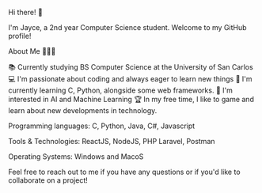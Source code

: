 Hi there! 👋

I'm Jayce, a 2nd year Computer Science student. Welcome to my GitHub profile!

About Me 🧑🏻‍💻

📚 Currently studying BS Computer Science at the University of San Carlos
💻 I'm passionate about coding and always eager to learn new things
🌱 I'm currently learning C, Python, alongside some web frameworks.
🤖 I'm interested in AI and Machine Learning
🏆 In my free time, I like to game and learn about new developments in technology. 

Programming languages: C, Python, Java, C#, Javascript

Tools & Technologies: ReactJS, NodeJS, PHP Laravel, Postman

Operating Systems: Windows and MacoS

Feel free to reach out to me if you have any questions or if you'd like to collaborate on a project!
